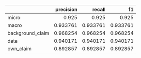 |                  |   precision |   recall |       f1 |
|:-----------------|------------:|---------:|---------:|
| micro            |    0.925    | 0.925    | 0.925    |
| macro            |    0.933761 | 0.933761 | 0.933761 |
| background_claim |    0.968254 | 0.968254 | 0.968254 |
| data             |    0.940171 | 0.940171 | 0.940171 |
| own_claim        |    0.892857 | 0.892857 | 0.892857 |